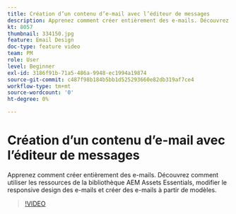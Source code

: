 ```yaml
---
title: Création d’un contenu d’e-mail avec l’éditeur de messages
description: Apprenez comment créer entièrement des e-mails. Découvrez comment exploiter les ressources de la bibliothèque AEM Assets Essentials, modifier la conception d’e-mails réactifs et créer des e-mails à partir de modèles grâce à notre vidéo d’assistance pour Journey Optimizer.
kt: 8057
thumbnail: 334150.jpg
feature: Email Design
doc-type: feature video
team: PM
role: User
level: Beginner
exl-id: 3186f91b-71a5-486a-9948-ec1994a19874
source-git-commit: c487f98b184b5bb1d525293660e82db319af7ce4
workflow-type: tm+mt
source-wordcount: '0'
ht-degree: 0%

---
```


# Création d’un contenu d’e-mail avec l’éditeur de messages

Apprenez comment créer entièrement des e-mails. Découvrez comment utiliser les ressources de la bibliothèque AEM Assets Essentials, modifier le responsive design des e-mails et créer des e-mails à partir de modèles.

>[!VIDEO](https://video.tv.adobe.com/v/334150?quality=12)
